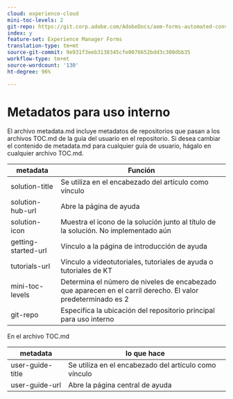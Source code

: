 ```yaml
---
cloud: experience-cloud
mini-toc-levels: 2
git-repo: https://git.corp.adobe.com/AdobeDocs/aem-forms-automated-conversion-service.es-ES
index: y
feature-set: Experience Manager Forms
translation-type: tm+mt
source-git-commit: 9e931f3eeb3138345cfe0076652bdd3c300dbb35
workflow-type: tm+mt
source-wordcount: '130'
ht-degree: 96%

---
```



# Metadatos para uso interno

El archivo metadata.md incluye metadatos de repositorios que pasan a los archivos TOC.md de la guía del usuario en el repositorio. Si desea cambiar el contenido de metadata.md para cualquier guía de usuario, hágalo en cualquier archivo TOC.md.

| metadata | Función |
|--- |--- |
| solution-title | Se utiliza en el encabezado del artículo como vínculo |
| solution-hub-url | Abre la página de ayuda |
| solution-icon | Muestra el icono de la solución junto al título de la solución. No implementado aún |
| getting-started-url | Vínculo a la página de introducción de ayuda |
| tutorials-url | Vínculo a videotutoriales, tutoriales de ayuda o tutoriales de KT |
| mini-toc-levels | Determina el número de niveles de encabezado que aparecen en el carril derecho. El valor predeterminado es 2 |
| git-repo | Especifica la ubicación del repositorio principal para uso interno |

En el archivo TOC.md

| metadata | lo que hace |
|--- |--- |
| user-guide-title | Se utiliza en el encabezado del artículo como vínculo |
| user-guide-url | Abre la página central de ayuda |
